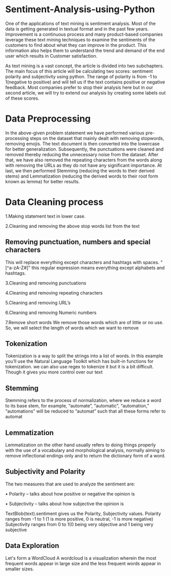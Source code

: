 # Sentiment-Analysis-using-Python

One of the applications of text mining is sentiment analysis. Most of the data is getting 
generated in textual format and in the past few years. Improvement is a continuous process and 
many product-based companies leverage these text mining techniques to examine the 
sentiments of the customers to find about what they can improve in the product. This 
information also helps them to understand the trend and demand of the end user which results 
in Customer satisfaction.

As text mining is a vast concept, the article is divided into two subchapters. The main 
focus of this article will be calculating two scores: sentiment polarity and subjectivity using 
python. The range of polarity is from -1 to 1(negative to positive) and will tell us if the text 
contains positive or negative feedback. Most companies prefer to stop their analysis here but in 
our second article, we will try to extend our analysis by creating some labels out of these scores.

# Data Preprocessing
In the above-given problem statement we have performed various pre-processing steps 
on the dataset that mainly dealt with removing stopwords, removing emojis. The text document 
is then converted into the lowercase for better generalization.
Subsequently, the punctuations were cleaned and removed thereby reducing the 
unnecessary noise from the dataset. After that, we have also removed the repeating characters 
from the words along with removing the URLs as they do not have any significant importance.
At last, we then performed Stemming (reducing the words to their derived stems) and 
Lemmatization (reducing the derived words to their root form known as lemma) for better 
results.
# Data Cleaning process
1.Making statement text in lower case.

2.Cleaning and removing the above stop words list from the text
## Removing punctuation, numbers and special characters
This will replace everything except characters and hashtags with spaces. "[^a-zA-Z#]" 
this regular expression means everything except alphabets and hashtags.

3.Cleaning and removing punctuations

4.Cleaning and removing repeating characters

5.Cleaning and removing URL’s

6.Cleaning and removing Numeric numbers

7.Remove short words
We remove those words which are of little or no use. So, we will select the length of 
words which we want to remove

## Tokenization

Tokenization is a way to split the strings into a list of words. In this example you’ll use the 
Natural Language Toolkit which has built-in functions for tokenization. we can also use regex to 
tokenize it but it is a bit difficult. Though it gives you more control over our text

## Stemming

Stemming refers to the process of normalization, where we reduce a word to its base 
stem, for example, “automate”, “automatic”, “automation,” “automations” will be reduced to 
“automat” such that all these forms refer to automat

## Lemmatization

Lemmatization on the other hand usually refers to doing things properly with the use of 
a vocabulary and morphological analysis, normally aiming to remove inflectional endings only 
and to return the dictionary form of a word.

## Subjectivity and Polarity
The two measures that are used to analyze the sentiment are:

• Polarity – talks about how positive or negative the opinion is

• Subjectivity – talks about how subjective the opinion is

TextBlob(text).sentiment gives us the Polarity, Subjectivity values.
Polarity ranges from -1 to 1 (1 is more positive, 0 is neutral, -1 is more negative)
Subjectivity ranges from 0 to 1(0 being very objective and 1 being very subjective

## Data Exploration
Let's form a WordCloud
A wordcloud is a visualization wherein the most frequent words appear in large size and 
the less frequent words appear in smaller sizes.
